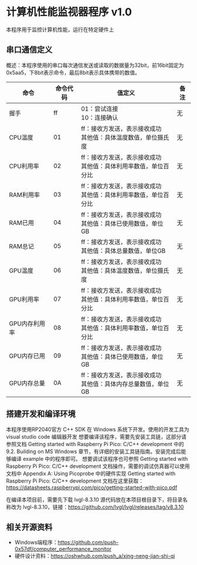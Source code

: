 
# 计算机性能监视器程序 v1.0

本程序用于监控计算机性能，运行在特定硬件上

## 串口通信定义

概述：本程序使用的串口每次通信发送或读取的数据量为32bit，前16bit固定为0x5aa5，下8bit表示命令，最后8bit表示具体携带的数值。

|命令|命令代码|值定义|备注|
| -- | -- |-- |-- |
|握手|ff|01：尝试连接 <br/> 10：连接确认 |无|
|CPU温度|01|ff：接收方发送，表示接收成功 <br/> 其他值：具体温度数值，单位摄氏度|无|
|CPU利用率|02|ff：接收方发送，表示接收成功 <br/> 其他值：具体利用率数值，单位百分比|无|
|RAM利用率|03|ff：接收方发送，表示接收成功 <br/> 其他值：具体利用率数值，单位百分比|无|
|RAM已用|04|ff：接收方发送，表示接收成功 <br/> 其他值：具体已使用数值，单位GB|无|
|RAM总记|05|ff：接收方发送，表示接收成功 <br/> 其他值：具体总量数值，单位GB|无|
|GPU温度|06|ff：接收方发送，表示接收成功 <br/> 其他值：具体温度数值，单位摄氏度|无|
|GPU利用率|07|ff：接收方发送，表示接收成功 <br/> 其他值：具体利用率数值，单位百分比|无|
|GPU内存利用率|08|ff：接收方发送，表示接收成功 <br/> 其他值：具体利用率数值，单位百分比|无|
|GPU内存已用|09|ff：接收方发送，表示接收成功 <br/> 其他值：具体已使用数值，单位GB|无|
|GPU内存总量|0A|ff：接收方发送，表示接收成功 <br/> 其他值：具体内存总量数值，单位GB|无|

## 搭建开发和编译环境

本程序使用RP2040官方 C++ SDK 在 Windows 系统下开发。使用的开发工具为 visual studio code 编辑器开发
想要编译该程序，需要先安装工具链，这部分请参照文档 Getting started with Raspberry Pi Pico: C/C++ development 中的 9.2. Building on MS Windows 章节，有详细的安装工具链指南。安装完成后能够编译 example 中的程序即可。
想要调试该程序也可参照 Getting started with Raspberry Pi Pico: C/C++ development 文档操作，需要的调试仿真器可以使用文档中 Appendix A: Using Picoprobe 中的硬件实现
Getting started with Raspberry Pi Pico: C/C++ development 文档在这里获取： https://datasheets.raspberrypi.com/pico/getting-started-with-pico.pdf

在编译本项目前，需要先下载 lvgl-8.3.10 源代码放在本项目根目录下，将目录名称改为 lvgl-8.3.10，链接：https://github.com/lvgl/lvgl/releases/tag/v8.3.10

## 相关开源资料

- Windows端程序：https://github.com/push-0x57df/computer_performance_monitor
- 硬件设计资料：https://oshwhub.com/push_a/xing-neng-jian-shi-qi
